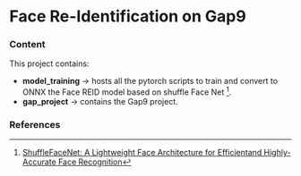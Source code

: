 # Face Re-Identification on Gap9

### Content

This project contains:
-   **model_training** -> hosts all the pytorch scripts to train and convert to ONNX the Face REID model based on shuffle Face Net [^1].
-   **gap_project** ->  contains the Gap9 project.



### References

[^1]: [ShuffleFaceNet: A Lightweight Face Architecture for Efficientand Highly-Accurate Face Recognition](http://openaccess.thecvf.com/content_ICCVW_2019/papers/LSR/Martindez-Diaz_ShuffleFaceNet_A_Lightweight_Face_Architecture_for_Efficient_and_Highly-Accurate_Face_ICCVW_2019_paper.pdf)